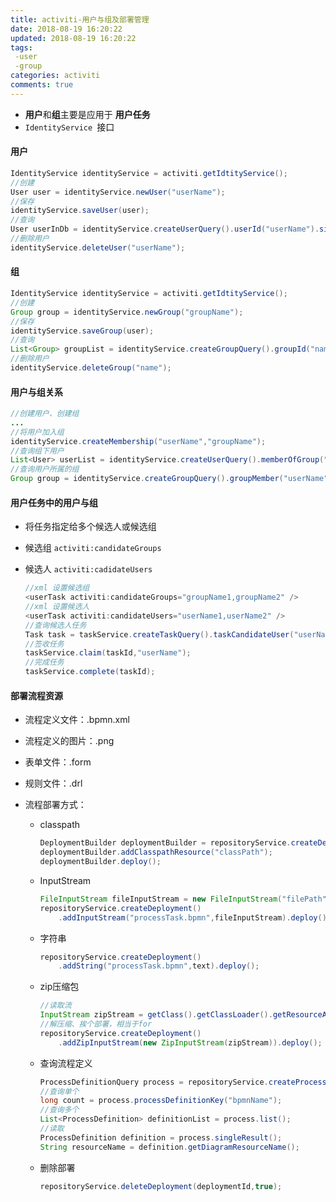 ```yaml
---
title: activiti-用户与组及部署管理
date: 2018-08-19 16:20:22
updated: 2018-08-19 16:20:22
tags: 
 -user
 -group
categories: activiti
comments: true
---
```


* **用户**和**组**主要是应用于 **用户任务**
* ``IdentityService ``接口

#### 用户 

```java
IdentityService identityService = activiti.getIdtityService();
//创建
User user = identityService.newUser("userName");
//保存
identityService.saveUser(user);
//查询
User userInDb = identityService.createUserQuery().userId("userName").singleResult();
//删除用户
identityService.deleteUser("userName");
```

<!--more-->

#### 组

```java
IdentityService identityService = activiti.getIdtityService();
//创建
Group group = identityService.newGroup("groupName");
//保存
identityService.saveGroup(user);
//查询
List<Group> groupList = identityService.createGroupQuery().groupId("name").list()
//删除用户
identityService.deleteGroup("name");
```

#### 用户与组关系

```java
//创建用户、创建组
...
//将用户加入组
identityService.createMembership("userName","groupName");
//查询组下用户
List<User> userList = identityService.createUserQuery().memberOfGroup("groupName").list();
//查询用户所属的组
Group group = identityService.createGroupQuery().groupMember("userName").singleResult();
```

#### 用户任务中的用户与组

* 将任务指定给多个候选人或候选组

* 候选组 `activiti:candidateGroups`

* 候选人 `activiti:cadidateUsers`

  ```java
  //xml 设置候选组
  <userTask activiti:candidateGroups="groupName1,groupName2" />
  //xml 设置候选人
  <userTask activiti:candidateUsers="userName1,userName2" />
  //查询候选人任务
  Task task = taskService.createTaskQuery().taskCandidateUser("userName").singleResult();
  //签收任务
  taskService.claim(taskId,"userName");
  //完成任务
  taskService.complete(taskId);
  ```

#### 部署流程资源

* 流程定义文件：.bpmn.xml

* 流程定义的图片：.png

* 表单文件：.form

* 规则文件：.drl

* 流程部署方式：

  * classpath

    ```java
    DeploymentBuilder deploymentBuilder = repositoryService.createDeployment();
    deploymentBuilder.addClasspathResource("classPath");
    deploymentBuilder.deploy();
    ```

  * InputStream

    ```java
    FileInputStream fileInputStream = new FileInputStream("filePath");
    repositoryService.createDeployment()
        .addInputStream("processTask.bpmn",fileInputStream).deploy();
    ```

  * 字符串

    ```java
    repositoryService.createDeployment()
        .addString("processTask.bpmn",text).deploy();
    ```

  * zip压缩包

    ```java
    //读取流
    InputStream zipStream = getClass().getClassLoader().getResourceAsStream("filePath");
    //解压缩、挨个部署，相当于for
    repositoryService.createDeployment()
        .addZipInputStream(new ZipInputStream(zipStream)).deploy();
    ```

  * 查询流程定义

    ```java
    ProcessDefinitionQuery process = repositoryService.createProcessDefinitionQuery();
    //查询单个
    long count = process.processDefinitionKey("bpmnName");
    //查询多个
    List<ProcessDefinition> definitionList = process.list();
    //读取
    ProcessDefinition definition = process.singleResult();
    String resourceName = definition.getDiagramResourceName();
    ```

  * 删除部署

    ```java
    repositoryService.deleteDeployment(deploymentId,true);
    ```

    





















